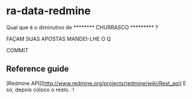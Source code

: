 # ra-data-redmine

Qual que é o diminutivo de ******** CHURRASCO ********* ?

FAÇAM SUAS APOSTAS MANDEI-LHE O Q

COMMIT


## Reference guide
[Redmine API][http://www.redmine.org/projects/redmine/wiki/Rest_api]
E só, depois coloco o resto. :!
